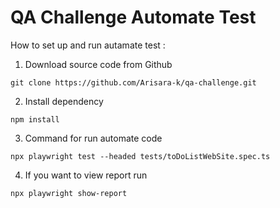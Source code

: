 # QA Challenge Automate Test

How to set up and run autamate test :
1.  Download source code from Github

```
git clone https://github.com/Arisara-k/qa-challenge.git
```

2. Install dependency

```
npm install
```

3.  Command for run automate code 

```
npx playwright test --headed tests/toDoListWebSite.spec.ts
```

4.  If you want to view report run

```
npx playwright show-report
```
